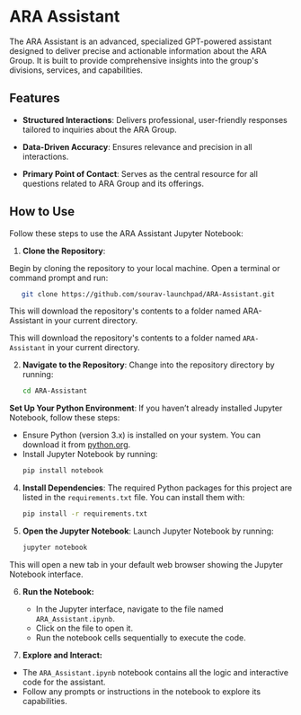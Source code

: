 
# ARA Assistant

The ARA Assistant is an advanced, specialized GPT-powered assistant designed to deliver precise and actionable information about the ARA Group. It is built to provide comprehensive insights into the group's divisions, services, and capabilities.

## Features

- **Structured Interactions**: Delivers professional, user-friendly responses tailored to inquiries about the ARA Group.

- **Data-Driven Accuracy**: Ensures relevance and precision in all interactions.

- **Primary Point of Contact**: Serves as the central resource for all questions related to ARA Group and its offerings.

## How to Use

Follow these steps to use the ARA Assistant Jupyter Notebook:

1. **Clone the Repository**:

Begin by cloning the repository to your local machine. Open a terminal or command prompt and run:

```bash
   git clone https://github.com/sourav-launchpad/ARA-Assistant.git
```

This will download the repository's contents to a folder named ARA-Assistant in your current directory.

This will download the repository's contents to a folder named `ARA-Assistant` in your current directory.

2.  **Navigate to the Repository**: Change into the repository directory by running:
	```bash
    cd ARA-Assistant
	```  

**Set Up Your Python Environment**: If you haven’t already installed Jupyter Notebook, follow these steps:

-   Ensure Python (version 3.x) is installed on your system. You can download it from [python.org](https://www.python.org/).
-   Install Jupyter Notebook by running:
	```bash
    pip install notebook
	```  
4. **Install Dependencies**:
   The required Python packages for this project are listed in the `requirements.txt` file. You can install them with:

   ```bash
   pip install -r requirements.txt
   ```

5. **Open the Jupyter Notebook**:
   Launch Jupyter Notebook by running:

   ```bash
   jupyter notebook
   ```
This will open a new tab in your default web browser showing the Jupyter Notebook interface.

6. **Run the Notebook:**
	- In the Jupyter interface, navigate to the file named `ARA_Assistant.ipynb`.
	- Click on the file to open it.
	- Run the notebook cells sequentially to execute the code.

7. **Explore and Interact:**
- The `ARA_Assistant.ipynb` notebook contains all the logic and interactive code for the assistant.
- Follow any prompts or instructions in the notebook to explore its capabilities.